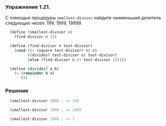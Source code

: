### Упражнение 1.21.

С помощью процедуры `smallest-divisor` найдите наименьший делитель следующих чисел: 199, 1999, 19999.

```scheme
  (define (smallest-divisor n)
    (find-divisor n 2))

  (define (find-divisor n test-divisor)
    (cond ((> (square test-divisor) n) n)
          ((divides? test-divisor n) test-divisor)
          (else (find-divisor n (+ test-divisor 1)))))

  (define (divides? a b)
    (= (remainder b a)
       0))
```

### Решение

```scheme
  (smallest-divisor 199) ; => 199
```

```scheme
  (smallest-divisor 199) ; => 1999
```

```scheme
  (smallest-divisor 199) ; => 7
```